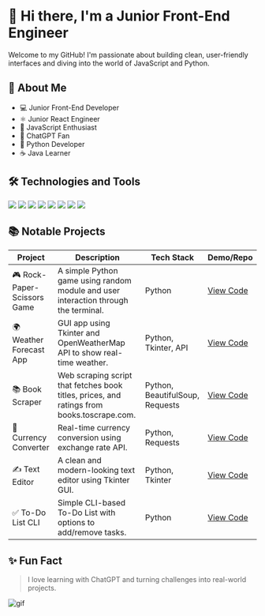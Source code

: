 
# 👋 Hi there, I'm a Junior Front-End Engineer

Welcome to my GitHub! I'm passionate about building clean, user-friendly interfaces and diving into the world of JavaScript and Python.

## 🚀 About Me
- 💻 Junior Front-End Developer
- ⚛️ Junior React Engineer
- 🧠 JavaScript Enthusiast
- 🤖 ChatGPT Fan
- 🐍 Python Developer
- ☕ Java Learner

## 🛠️ Technologies and Tools

<p align="left">
  <img src="https://img.shields.io/badge/HTML5-E34F26?logo=html5&logoColor=white" />
  <img src="https://img.shields.io/badge/CSS3-1572B6?logo=css3&logoColor=white" />
  <img src="https://img.shields.io/badge/JavaScript-F7DF1E?logo=javascript&logoColor=black" />
  <img src="https://img.shields.io/badge/React-61DAFB?logo=react&logoColor=black" />
  <img src="https://img.shields.io/badge/Python-3776AB?logo=python&logoColor=white" />
  <img src="https://img.shields.io/badge/Java-007396?logo=java&logoColor=white" />
  <img src="https://img.shields.io/badge/Git-F05032?logo=git&logoColor=white" />
  <img src="https://img.shields.io/badge/GitHub-181717?logo=github&logoColor=white" />
</p>

## 📚 Notable Projects

| Project | Description | Tech Stack | Demo/Repo |
|--------|-------------|------------|-----------|
| 🎮 Rock-Paper-Scissors Game | A simple Python game using random module and user interaction through the terminal. | Python | [View Code](#) |
| 🌍 Weather Forecast App | GUI app using Tkinter and OpenWeatherMap API to show real-time weather. | Python, Tkinter, API | [View Code](#) |
| 📚 Book Scraper | Web scraping script that fetches book titles, prices, and ratings from books.toscrape.com. | Python, BeautifulSoup, Requests | [View Code](#) |
| 💱 Currency Converter | Real-time currency conversion using exchange rate API. | Python, Requests | [View Code](#) |
| ✍️ Text Editor | A clean and modern-looking text editor using Tkinter GUI. | Python, Tkinter | [View Code](#) |
| ✅ To-Do List CLI | Simple CLI-based To-Do List with options to add/remove tasks. | Python | [View Code](#) |

## ✨ Fun Fact
> I love learning with ChatGPT and turning challenges into real-world projects.

![gif](https://media.giphy.com/media/qgQUggAC3Pfv687qPC/giphy.gif)
